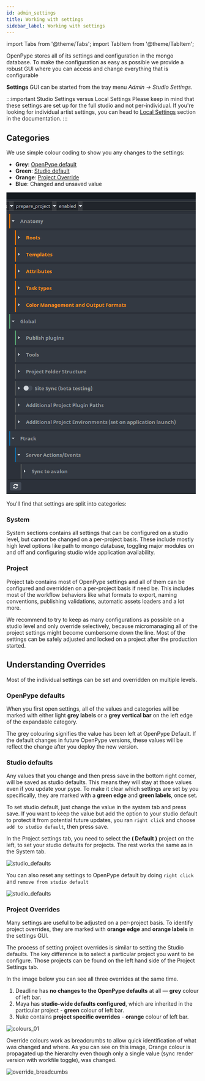 ```yaml
---
id: admin_settings
title: Working with settings
sidebar_label: Working with settings
---
```


import Tabs from '@theme/Tabs';
import TabItem from '@theme/TabItem';

OpenPype stores all of its settings and configuration in the mongo database. To make the configuration as easy as possible we provide a robust GUI where you can access and change everything that is configurable

**Settings** GUI can be started from the tray menu *Admin -> Studio Settings*.

:::important Studio Settings versus Local Settings
Please keep in mind that these settings are set up for the full studio and not per-individual. If you're looking for individual artist settings, you can head to
[Local Settings](admin_settings_local.md) section in the documentation.
:::


## Categories

We use simple colour coding to show you any changes to the settings:
- **Grey**: [OpenPype default](#openpype-defaults)
- **Green**: [Studio default](#openpype-defaults)
- **Orange**: [Project Override](#project-overrides)
- **Blue**: Changed and unsaved value

![Colour coding](assets/settings/settings_colour_coding.png)

You'll find that settings are split into categories:

### System

System sections contains all settings that can be configured on a studio level, but cannot
be changed on a per-project basis. These include mostly high level options like path to
mongo database, toggling major modules on and off and configuring studio wide application
availability.

### Project

Project tab contains most of OpenPype settings and all of them can be configured and overridden on a per-project basis if need be. This includes most of the workflow behaviors
like what formats to export, naming conventions, publishing validations, automatic assets loaders and a lot more.

We recommend to try to keep as many configurations as possible on a studio level and only override selectively, because micromanaging all of the project settings might become cumbersome down the line. Most of the settings can be safely adjusted and locked on a project
after the production started.

## Understanding Overrides

Most of the individual settings can be set and overridden on multiple levels.

### OpenPype defaults
When you first open settings, all of the values and categories will be marked with either
light **grey labels** or a **grey vertical bar** on the left edge of the expandable category.

The grey colouring signifies the value has been left at OpenPype Default. If the default changes in future
OpenPype versions, these values will be reflect the change after you deploy the new version.

### Studio defaults

Any values that you change and then press save in the bottom right corner, will be saved
as studio defaults. This means they will stay at those values even if you update your pype.
To make it clear which settings are set by you specifically, they are marked with a **green
edge** and **green labels**, once set.

To set studio default, just change the value in the system tab and press save. If you want
to keep the value but add the option to your studio default to protect it from potential
future updates, you ran `right click` and choose `add to studio default`, then press save.

In the Project settings tab, you need to select the **( Default )** project on the left, to set your studio defaults for projects. The rest works the same as in the System tab.

![studio_defaults](assets/settings/studio_defaults.gif)

You can also reset any settings to OpenPype default by doing `right click` and `remove from studio default`

![studio_defaults](assets/settings/studio_defaults_remove.gif)

### Project Overrides

Many settings are useful to be adjusted on a per-project basis. To identify project
overrides, they are marked with **orange edge** and **orange labels** in the settings GUI.

The process of setting project overrides is similar to setting the Studio defaults. The key difference is to select a particular project you want to be configure. Those projects can be found on the left hand side of the Project Settings tab.

In the image below you can see all three overrides at the same time.
1. Deadline has **no changes to the OpenPype defaults** at all — **grey** colour of left bar.
2. Maya has **studio-wide defaults configured**, which are inherited in the particular project - **green** colour of left bar.
3. Nuke contains **project specific overrides** - **orange** colour of left bar.

![colours_01](assets/settings/colours_02.png)

Override colours work as breadcrumbs to allow quick identification of what was changed and where. As you can see on this image, Orange colour is propagated up the hierarchy even though only a single value (sync render version with workfile toggle), was changed.

![override_breadcumbs](assets/settings/override_breadcrumbs.png)
